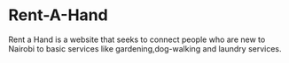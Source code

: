 # Rent-A-Hand
Rent a Hand is a website that seeks to connect people who are new to Nairobi to basic services like gardening,dog-walking and laundry services.
